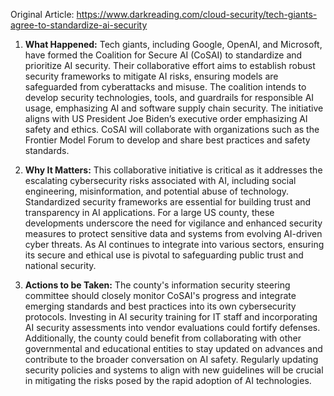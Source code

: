 Original Article: https://www.darkreading.com/cloud-security/tech-giants-agree-to-standardize-ai-security

1) **What Happened:**
Tech giants, including Google, OpenAI, and Microsoft, have formed the Coalition for Secure AI (CoSAI) to standardize and prioritize AI security. Their collaborative effort aims to establish robust security frameworks to mitigate AI risks, ensuring models are safeguarded from cyberattacks and misuse. The coalition intends to develop security technologies, tools, and guardrails for responsible AI usage, emphasizing AI and software supply chain security. The initiative aligns with US President Joe Biden’s executive order emphasizing AI safety and ethics. CoSAI will collaborate with organizations such as the Frontier Model Forum to develop and share best practices and safety standards.

2) **Why It Matters:**
This collaborative initiative is critical as it addresses the escalating cybersecurity risks associated with AI, including social engineering, misinformation, and potential abuse of technology. Standardized security frameworks are essential for building trust and transparency in AI applications. For a large US county, these developments underscore the need for vigilance and enhanced security measures to protect sensitive data and systems from evolving AI-driven cyber threats. As AI continues to integrate into various sectors, ensuring its secure and ethical use is pivotal to safeguarding public trust and national security.

3) **Actions to be Taken:**
The county's information security steering committee should closely monitor CoSAI's progress and integrate emerging standards and best practices into its own cybersecurity protocols. Investing in AI security training for IT staff and incorporating AI security assessments into vendor evaluations could fortify defenses. Additionally, the county could benefit from collaborating with other governmental and educational entities to stay updated on advances and contribute to the broader conversation on AI safety. Regularly updating security policies and systems to align with new guidelines will be crucial in mitigating the risks posed by the rapid adoption of AI technologies.
